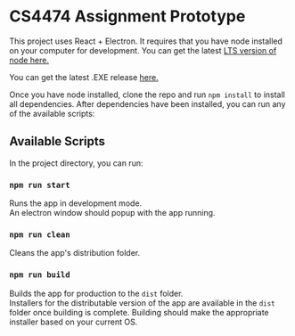 
# CS4474 Assignment Prototype

This project uses React + Electron. It requires that you have node installed on your computer for development. You can get the latest [LTS version of node here.](https://nodejs.org/en/download/)

You can get the latest .EXE release [here.](https://github.com/MarioScripts/CS4474-Prototype/releases)

Once you have node installed, clone the repo and run `npm install` to install all dependencies. After dependencies have been installed, you can run any of the available scripts:

## Available Scripts

In the project directory, you can run:

### `npm run start`

Runs the app in development mode.\
An electron window should popup with the app running.

### `npm run clean`

Cleans the app's distribution folder.

### `npm run build`

Builds the app for production to the `dist` folder.\
Installers for the distributable version of the app are available in the `dist` folder once building is complete.
Building should make the appropriate installer based on your current OS.
